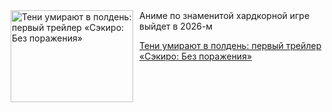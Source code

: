<!--2025-08-21 11:45:20-->
<div class="yb">
  <div class="rss kino_kino"><a href="https://www.kino-teatr.ru/kino/news/y2025/8-21/38713/" title="Тени умирают в полдень: первый трейлер «Сэкиро: Без поражения»"><img src="https://www.kino-teatr.ru/news/3/1/38713/poster.jpg" width="196" height="147" align="left" hspace="5" style="margin: 0px 10px 0px 5px" alt="Тени умирают в полдень: первый трейлер «Сэкиро: Без поражения»"/></a>Аниме по знаменитой хардкорной игре выйдет в 2026-м <p class="titl"><a href="https://www.kino-teatr.ru/kino/news/y2025/8-21/38713/">Тени умирают в полдень: первый трейлер «Сэкиро: Без поражения»</a></p></div>
</div>
